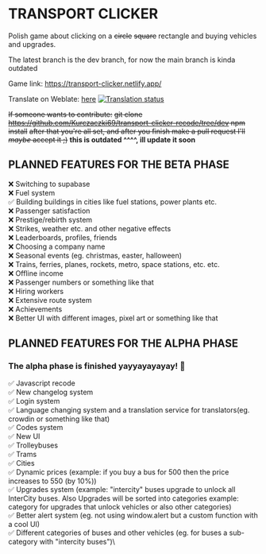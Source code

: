 # TRANSPORT CLICKER

Polish game about clicking on a ~~circle~~ ~~square~~ rectangle and buying vehicles and upgrades.

The latest branch is the dev branch, for now the main branch is kinda outdated

Game link: https://transport-clicker.netlify.app/

Translate on Weblate: [here](https://hosted.weblate.org/projects/transport-clicker/)
[![Translation status](https://hosted.weblate.org/widget/transport-clicker/287x66-black.png)](https://hosted.weblate.org/engage/transport-clicker/)

~~If someone wants to contribute:~~ 
~~git clone https://github.com/Kurczaczki69/transport-clicker-recode/tree/dev
npm install~~
~~after that you're all set, and after you finish make a pull request I'll _maybe_ accept it ;)~~
**this is outdated ^^^^, ill update it soon**


## PLANNED FEATURES FOR THE BETA PHASE

❌ Switching to supabase\
❌ Fuel system\
✅ Building buildings in cities like fuel stations, power plants etc.\
❌ Passenger satisfaction\
❌ Prestige/rebirth system\
❌ Strikes, weather etc. and other negative effects\
❌ Leaderboards, profiles, friends\
❌ Choosing a company name\
❌ Seasonal events (eg. christmas, easter, halloween)\
❌ Trains, ferries, planes, rockets, metro, space stations, etc. etc.\
❌ Offline income\
❌ Passenger numbers or something like that\
❌ Hiring workers\
❌ Extensive route system\
❌ Achievements\
❌ Better UI with different images, pixel art or something like that 

## PLANNED FEATURES FOR THE ALPHA PHASE
### The alpha phase is finished yayyayayayay! 🎉

✅ Javascript recode\
✅ New changelog system\
✅ Login system\
✅ Language changing system and a translation service for translators(eg. crowdin or something like that)\
✅ Codes system\
✅ New UI\
✅ Trolleybuses\
✅ Trams\
✅ Cities\
✅ Dynamic prices (example: if you buy a bus for 500 then the price increases to 550 (by 10%))\
✅ Upgrades system (example: "intercity" buses upgrade to unlock all InterCity buses. Also Upgrades will be sorted into categories example: category for upgrades that unlock vehicles or also other categories)\
✅ Better alert system (eg. not using window.alert but a custom function with a cool UI)\
✅ Different categories of buses and other vehicles (eg. for buses a sub-category with "intercity buses")\
